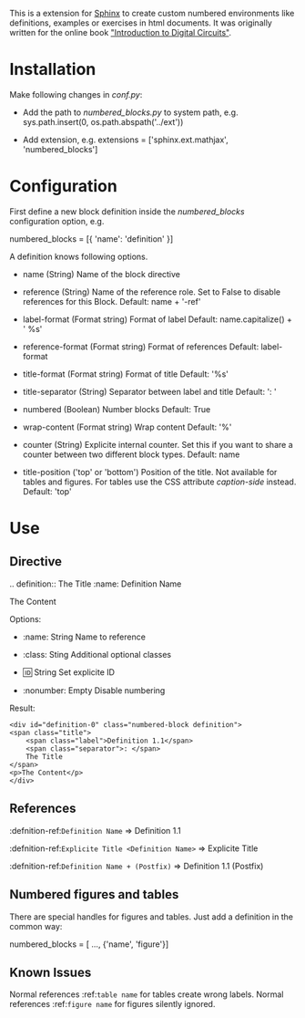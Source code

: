 This is a extension for [Sphinx](http://www.sphinx-doc.org/) to create custom numbered environments like definitions, examples or exercises in html documents.
It was originally written for the online book ["Introduction to Digital Circuits"](https://bibl.ica.jku.at/).


# Installation

Make following changes in *conf.py*:

* Add the path to *numbered_blocks.py* to system path, e.g.
  sys.path.insert(0, os.path.abspath('../ext'))

* Add extension, e.g.
  extensions = ['sphinx.ext.mathjax', 'numbered_blocks']


# Configuration

First define a new block definition inside the *numbered_blocks* configuration option, e.g.

numbered_blocks = [{ 'name': 'definition' }]

A definition knows following options.

* name (String)
    Name of the block directive

* reference (String)
    Name of the reference role. Set to False to disable references for this Block.
	Default: name + '-ref'

* label-format (Format string)
    Format of label
	Default: name.capitalize() + ' %s'

* reference-format (Format string)
    Format of references
	Default: label-format

* title-format (Format string)
    Format of title
	Default: '%s'

* title-separator (String)
    Separator between label and title
	Default: ': '

* numbered (Boolean)
    Number blocks
	Default: True

* wrap-content (Format string)
    Wrap content
	Default: '%'

* counter (String)
    Explicite internal counter. Set this if you want to share a counter between two different block types.
	Default: name

* title-position ('top' or 'bottom')
	Position of the title. Not available for tables and figures. For tables use the CSS attribute *caption-side* instead.
	Default: 'top'

# Use

## Directive

.. definition:: The Title
   :name: Definition Name

   The Content

Options:

* :name: String
    Name to reference

* :class: Sting
    Additional optional classes

* :id: String
    Set explicite ID

* :nonumber: Empty
    Disable numbering


Result:

	<div id="definition-0" class="numbered-block definition">
	<span class="title">
		<span class="label">Definition 1.1</span>
		<span class="separator">: </span>
		The Title
	</span>
	<p>The Content</p>
	</div>


## References

:defnition-ref:`Definition Name`
    => Definition 1.1

:defnition-ref:`Explicite Title <Definition Name>`
    => Explicite Title

:defnition-ref:`Definition Name + (Postfix)`
    => Definition 1.1 (Postfix)


## Numbered figures and tables

There are special handles for figures and tables. Just add a definition in the common way:

numbered_blocks = [ ..., {'name', 'figure'}]


## Known Issues

Normal references :ref:`table name` for tables create wrong labels.
Normal references :ref:`figure name` for figures silently ignored.
